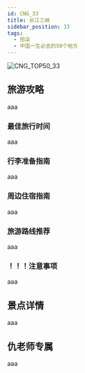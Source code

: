 ```yaml
---
id: CNG_33
title: 长江三峡
sidebar_position: 33
tags:
  - 拾柒
  - 中国一生必去的50个地方
---
```

![CNG_TOP50_33](/img/love/CNG_TOP50/33.png)

## 旅游攻略

aaa

### 最佳旅行时间

aaa

### 行李准备指南

aaa

### 周边住宿指南

aaa

### 旅游路线推荐

aaa

### ！！！注意事项

aaa

## 景点详情

aaa

## 仇老师专属

aaa
